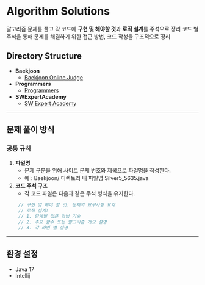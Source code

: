 # Algorithm Solutions

알고리즘 문제를 풀고 각 코드에 **구현 및 해야할 것**과 **로직 설계**를 주석으로 정리
코드 별 주석을 통해 문제를 해결하기 위한 접근 방법, 코드 작성을 구조적으로 정리

## Directory Structure

- **Baekjoon**
  - [Baekjoon Online Judge](https://www.acmicpc.net/)
- **Programmers**
  - [Programmers](https://programmers.co.kr/)
- **SWExpertAcademy**
  - [SW Expert Academy](https://swexpertacademy.com/main/main.do)

---

## 문제 풀이 방식

### 공통 규칙
1. **파일명**
   - 문제 구분을 위해 사이트 문제 번호와 제목으로 파일명을 작성한다.
   - 예 : Baekjoon/ 디렉토리 내 파일명 Silver5_5635.java
2. **코드 주석 구조**
   - 각 코드 파일은 다음과 같은 주석 형식을 유지한다.
    ```java
     // 구현 및 해야 할 것: 문제의 요구사항 요약
     // 로직 설계:
     // 1. 단계별 접근 방법 기술
     // 2. 주요 함수 또는 알고리즘 개요 설명
     // 3. 각 라인 별 설명
     ```
---   

## 환경 설정
- Java 17
- Intellij

